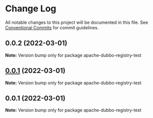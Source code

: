 # Change Log

All notable changes to this project will be documented in this file.
See [Conventional Commits](https://conventionalcommits.org) for commit guidelines.

## 0.0.2 (2022-03-01)

**Note:** Version bump only for package apache-dubbo-registry-test





## [0.0.1](https://github.com/apache/dubbo-js/compare/apache-dubbo-registry-test@0.0.1...apache-dubbo-registry-test@0.0.1) (2022-03-01)

**Note:** Version bump only for package apache-dubbo-registry-test





## 0.0.1 (2022-03-01)

**Note:** Version bump only for package apache-dubbo-registry-test
